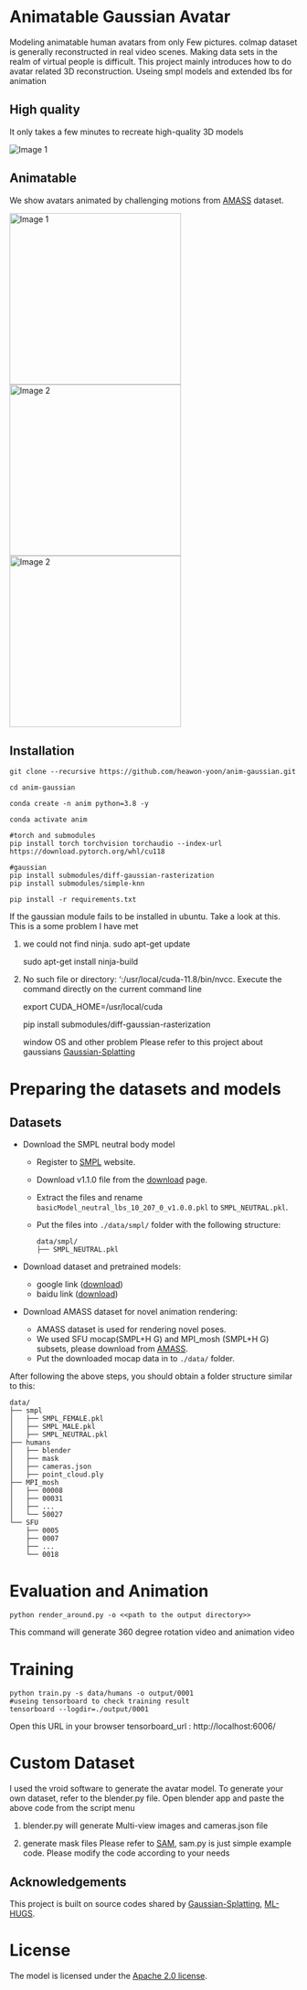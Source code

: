 
# Animatable Gaussian Avatar

Modeling animatable human avatars from only Few pictures.
colmap dataset is generally reconstructed in real video scenes.
Making data sets in the realm of virtual people is difficult.
This project mainly introduces how to do avatar related 3D reconstruction. 
Useing smpl models and extended lbs for animation

## High quality
It only takes a few minutes to recreate high-quality 3D models
<div>
  <img src="assets/img.png" alt="Image 1" style="display: inline; margin-right: 10px;">
</div>


## Animatable
We show avatars animated by challenging motions from [AMASS](https://amass.is.tue.mpg.de/) dataset.
<div>
  <img src="assets/anim001.gif" alt="Image 1" width="300" height="300" style="display: inline; margin-right: 10px;">
  <img src="assets/anim002.gif" alt="Image 2" width="300" height="300" style="display: inline;">
<img src="assets/canon_001.gif" alt="Image 2" width="300" height="300" style="display: inline;">
</div>


## Installation

```
git clone --recursive https://github.com/heawon-yoon/anim-gaussian.git

cd anim-gaussian

conda create -n anim python=3.8 -y

conda activate anim

#torch and submodules
pip install torch torchvision torchaudio --index-url https://download.pytorch.org/whl/cu118

#gaussian
pip install submodules/diff-gaussian-rasterization
pip install submodules/simple-knn

pip install -r requirements.txt

```
  If the gaussian module fails to be installed in ubuntu. Take a look at this. This is a some problem I have met
  1. we could not find ninja.
        sudo apt-get update
        
        sudo apt-get install ninja-build

  2. No such file or directory: ‘:/usr/local/cuda-11.8/bin/nvcc.
     Execute the command directly on the current command line

        export CUDA_HOME=/usr/local/cuda

        pip install submodules/diff-gaussian-rasterization 
   
     window OS and other problem Please refer to this project about gaussians [Gaussian-Splatting](https://github.com/graphdeco-inria/gaussian-splatting)

# Preparing the datasets and models

## Datasets
- Download the SMPL neutral body model
    - Register to [SMPL](https://smpl.is.tue.mpg.de/index.html) website.
    - Download v1.1.0 file from the [download](https://smpl.is.tue.mpg.de/download.php) page.
    - Extract the files and rename `basicModel_neutral_lbs_10_207_0_v1.0.0.pkl` to `SMPL_NEUTRAL.pkl`.
    - Put the files into `./data/smpl/` folder with the following structure:

        ```
        data/smpl/
        ├── SMPL_NEUTRAL.pkl
        ```

- Download  dataset and pretrained models:
     - google link ([download](https://drive.google.com/file/d/1LLfmUnaWQxvge5y-4X51IbKa-ZqdWLIQ/view?usp=sharing))
     - baidu link ([download](https://pan.baidu.com/s/14rvfQQaYHWpoved1cpsd9w?pwd=2tqp))


- Download AMASS dataset for novel animation rendering:
  - AMASS dataset is used for rendering novel poses.
  - We used SFU mocap(SMPL+H G) and MPI_mosh (SMPL+H G) subsets, please download from [AMASS](https://amass.is.tue.mpg.de/download.php).
  - Put the downloaded mocap data in to `./data/` folder.

After following the above steps, you should obtain a folder structure similar to this:

```
data/
├── smpl
│   ├── SMPL_FEMALE.pkl
│   ├── SMPL_MALE.pkl
│   ├── SMPL_NEUTRAL.pkl
├── humans
│   ├── blender
│   ├── mask
│   ├── cameras.json
│   ├── point_cloud.ply
├── MPI_mosh
│   ├── 00008
│   ├── 00031
│   ├── ...
│   └── 50027
└── SFU
    ├── 0005
    ├── 0007
    ├── ...
    └── 0018
```


# Evaluation and Animation


```
python render_around.py -o <<path to the output directory>>
```

This command will generate 360 degree rotation video and animation video



# Training

```
python train.py -s data/humans -o output/0001
#useing tensorboard to check training result
tensorboard --logdir=./output/0001
```
Open this URL in your browser 
tensorboard_url : http://localhost:6006/




# Custom Dataset

  I used the vroid software to generate the avatar model.
  To generate your own dataset, refer to the blender.py file.
  Open blender app and paste the above code from the script menu

  1. blender.py will generate Multi-view images and cameras.json file
  
  2. generate mask files Please refer to [SAM](https://github.com/facebookresearch/segment-anything.git),
  sam.py is just simple example code. Please modify the code according to your needs


## Acknowledgements

This project is built on source codes shared by [Gaussian-Splatting](https://github.com/graphdeco-inria/gaussian-splatting), [ML-HUGS](https://github.com/apple/ml-hugs.git).

# License
The model is licensed under the [Apache 2.0 license](LICENSE).